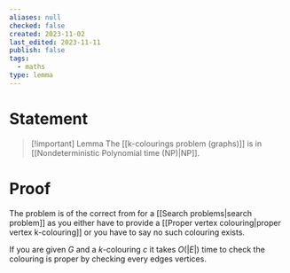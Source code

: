 ```yaml
---
aliases: null
checked: false
created: 2023-11-02
last_edited: 2023-11-11
publish: false
tags:
  - maths
type: lemma
---
```

# Statement

> [!important] Lemma
> The [[k-colourings problem (graphs)]] is in [[Nondeterministic Polynomial time (NP)|NP]].

# Proof

The problem is of the correct from for a [[Search problems|search problem]] as you either have to provide a [[Proper vertex colouring|proper vertex k-colouring]] or you have to say no such colouring exists.

If you are given $G$ and a $k$-colouring $c$ it takes $O(\vert E \vert)$ time to check the colouring is proper by checking every edges vertices.
